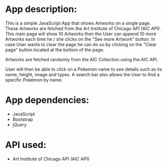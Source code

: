 # App description:
This is a simple JavaScript App that shows Artworks on a single page.
These Artworks are fetched from the Art Institute of Chicago API (AIC API).
This main page will show 10 Artworks then the User can append 10 more Artworks each time he / she clicks on the "See more Artwork" button.
In case User wants to clear the page he can do so by clicking on the "Clear page" button located at the bottom of the page.

Artworks are fetched randomly from the AIC Collection using the AIC API.

User will then be able to click on a Pokemon name to see details such as its name, height, image and types. A search bar also allows the User to find a specific Pokémon by name.

# App dependencies:
- JavaScript
- Bootstrap
- jQuery

# API used:
- Art Institute of Chicago API (AIC API)
